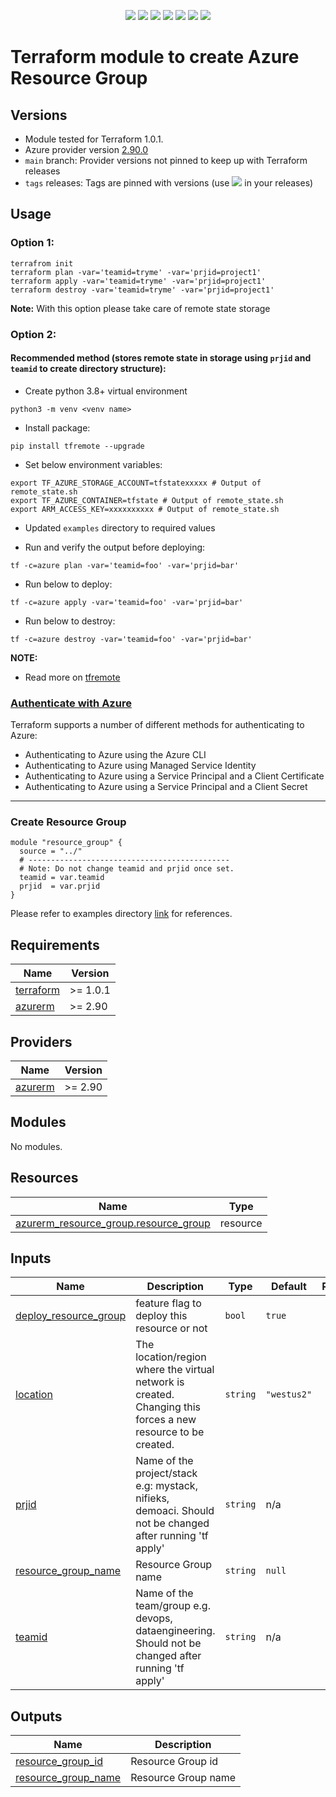 <p align="center">
    <a href="https://github.com/tomarv2/terraform-azure-resource-group/actions/workflows/pre-commit.yml" alt="Pre Commit">
        <img src="https://github.com/tomarv2/terraform-azure-resource-group/actions/workflows/pre-commit.yml/badge.svg?branch=main" /></a>
    <a href="https://www.apache.org/licenses/LICENSE-2.0" alt="license">
        <img src="https://img.shields.io/github/license/tomarv2/terraform-azure-resource-group" /></a>
    <a href="https://github.com/tomarv2/terraform-azure-resource-group/tags" alt="GitHub tag">
        <img src="https://img.shields.io/github/v/tag/tomarv2/terraform-azure-resource-group" /></a>
    <a href="https://github.com/tomarv2/terraform-azure-resource-group/pulse" alt="Activity">
        <img src="https://img.shields.io/github/commit-activity/m/tomarv2/terraform-azure-resource-group" /></a>
    <a href="https://stackoverflow.com/users/6679867/tomarv2" alt="Stack Exchange reputation">
        <img src="https://img.shields.io/stackexchange/stackoverflow/r/6679867"></a>
    <a href="https://discord.gg/XH975bzN" alt="chat on Discord">
        <img src="https://img.shields.io/discord/813961944443912223?logo=discord"></a>
    <a href="https://twitter.com/intent/follow?screen_name=varuntomar2019" alt="follow on Twitter">
        <img src="https://img.shields.io/twitter/follow/varuntomar2019?style=social&logo=twitter"></a>
</p>

# Terraform module to create Azure Resource Group

## Versions

- Module tested for Terraform 1.0.1.
- Azure provider version [2.90.0](https://registry.terraform.io/providers/hashicorp/azurerm/latest)
- `main` branch: Provider versions not pinned to keep up with Terraform releases
- `tags` releases: Tags are pinned with versions (use <a href="https://github.com/tomarv2/terraform-azure-resource-group/tags" alt="GitHub tag">
        <img src="https://img.shields.io/github/v/tag/tomarv2/terraform-azure-resource-group" /></a> in your releases)

## Usage

### Option 1:

```
terrafrom init
terraform plan -var='teamid=tryme' -var='prjid=project1'
terraform apply -var='teamid=tryme' -var='prjid=project1'
terraform destroy -var='teamid=tryme' -var='prjid=project1'
```
**Note:** With this option please take care of remote state storage

### Option 2:

#### Recommended method (stores remote state in storage using `prjid` and `teamid` to create directory structure):

- Create python 3.8+ virtual environment
```
python3 -m venv <venv name>
```

- Install package:
```
pip install tfremote --upgrade
```

- Set below environment variables:
```
export TF_AZURE_STORAGE_ACCOUNT=tfstatexxxxx # Output of remote_state.sh
export TF_AZURE_CONTAINER=tfstate # Output of remote_state.sh
export ARM_ACCESS_KEY=xxxxxxxxxx # Output of remote_state.sh
```

- Updated `examples` directory to required values

- Run and verify the output before deploying:
```
tf -c=azure plan -var='teamid=foo' -var='prjid=bar'
```

- Run below to deploy:
```
tf -c=azure apply -var='teamid=foo' -var='prjid=bar'
```

- Run below to destroy:
```
tf -c=azure destroy -var='teamid=foo' -var='prjid=bar'
```
**NOTE:**

- Read more on [tfremote](https://github.com/tomarv2/tfremote)

### [Authenticate with Azure](https://registry.terraform.io/providers/hashicorp/azurerm/latest/docs)

Terraform supports a number of different methods for authenticating to Azure:

- Authenticating to Azure using the Azure CLI
- Authenticating to Azure using Managed Service Identity
- Authenticating to Azure using a Service Principal and a Client Certificate
- Authenticating to Azure using a Service Principal and a Client Secret

---

### Create Resource Group

```
module "resource_group" {
  source = "../"
  # ---------------------------------------------
  # Note: Do not change teamid and prjid once set.
  teamid = var.teamid
  prjid  = var.prjid
}
```

Please refer to examples directory [link](examples) for references.

## Requirements

| Name | Version |
|------|---------|
| <a name="requirement_terraform"></a> [terraform](#requirement\_terraform) | >= 1.0.1 |
| <a name="requirement_azurerm"></a> [azurerm](#requirement\_azurerm) | >= 2.90 |

## Providers

| Name | Version |
|------|---------|
| <a name="provider_azurerm"></a> [azurerm](#provider\_azurerm) | >= 2.90 |

## Modules

No modules.

## Resources

| Name | Type |
|------|------|
| [azurerm_resource_group.resource_group](https://registry.terraform.io/providers/hashicorp/azurerm/latest/docs/resources/resource_group) | resource |

## Inputs

| Name | Description | Type | Default | Required |
|------|-------------|------|---------|:--------:|
| <a name="input_deploy_resource_group"></a> [deploy\_resource\_group](#input\_deploy\_resource\_group) | feature flag to deploy this resource or not | `bool` | `true` | no |
| <a name="input_location"></a> [location](#input\_location) | The location/region where the virtual network is created. Changing this forces a new resource to be created. | `string` | `"westus2"` | no |
| <a name="input_prjid"></a> [prjid](#input\_prjid) | Name of the project/stack e.g: mystack, nifieks, demoaci. Should not be changed after running 'tf apply' | `string` | n/a | yes |
| <a name="input_resource_group_name"></a> [resource\_group\_name](#input\_resource\_group\_name) | Resource Group name | `string` | `null` | no |
| <a name="input_teamid"></a> [teamid](#input\_teamid) | Name of the team/group e.g. devops, dataengineering. Should not be changed after running 'tf apply' | `string` | n/a | yes |

## Outputs

| Name | Description |
|------|-------------|
| <a name="output_resource_group_id"></a> [resource\_group\_id](#output\_resource\_group\_id) | Resource Group id |
| <a name="output_resource_group_name"></a> [resource\_group\_name](#output\_resource\_group\_name) | Resource Group name |
